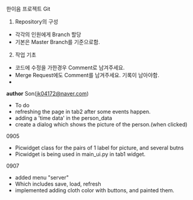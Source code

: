 한이음 프로젝트 Git

1. Repository의 구성 
- 각각의 인원에게 Branch 할당
- 기본은 Master Branch를 기준으로함. 


2. 작업 기초 
- 코드에 수정을 가한경우 Comment로 남겨주세요. 
- Merge Request에도 Comment를 남겨주세요. 기록이 남아야함. 
- 

__author__ Son(jk04172@naver.com)

- To do
- refreshing the page in tab2 after some events happen.
- adding a 'time data' in the person_data
- create a dialog which shows the picture of the person.(when clicked)

0905
- Picwidget class for the pairs of 1 label for picture, and several butns
- Picwidget is being used in main_ui.py in tab1 widget.


0907
- added menu "server"
- Which includes save, load, refresh 
- implemented adding cloth color with buttons, and painted them.
